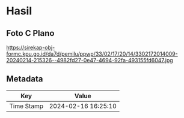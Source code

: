 # Hasil

## Foto C Plano

https://sirekap-obj-formc.kpu.go.id/da7d/pemilu/ppwp/33/02/17/20/14/3302172014009-20240214-215326--4982fd27-0e47-4694-92fa-493155fd6047.jpg


## Metadata

| Key        | Value               |
| ---------- | ------------------- |
| Time Stamp | 2024-02-16 16:25:10 |



